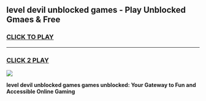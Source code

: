 
## level devil unblocked games - Play Unblocked Gmaes & Free
<h3>
<a href="https://news.freeplayer.one?title=level_devil_unblocked_games&ref=23F">CLICK TO PLAY</a></h3>
<hr>

<h3>
<a href="https://news.freeplayer.one?title=level_devil_unblocked_games&ref=23F">CLICK 2 PLAY</a>
  
</h3>

<a href="https://news.freeplayer.one?title=level_devil_unblocked_games&ref=23F/"><img src="https://clearcache.store/games.png"></a>


**level devil unblocked games games unblocked: Your Gateway to Fun and Accessible Online Gaming**
